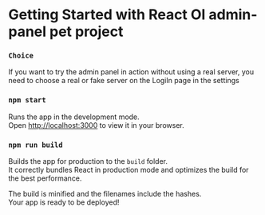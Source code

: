 # Getting Started with React OI admin-panel pet project

### `Choice`

If you want to try the admin panel in action without using a real server, you need to choose a real or fake server on the LogiIn page in the settings

### `npm start`

Runs the app in the development mode.\
Open [http://localhost:3000](http://localhost:3000) to view it in your browser.

### `npm run build`

Builds the app for production to the `build` folder.\
It correctly bundles React in production mode and optimizes the build for the best performance.

The build is minified and the filenames include the hashes.\
Your app is ready to be deployed!
